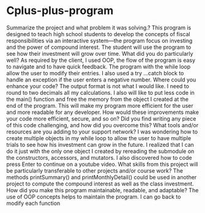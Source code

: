 # Cplus-plus-program
Summarize the project and what problem it was solving.?
This program is designed to teach high school students to develop the concepts of fiscal responsibilities via an interactive system—the program focus on investing and the power of compound interest. The student will use the program to see how their investment will grow over time.
What did you do particularly well?
As required by the client, I used OOP, the flow of the program is easy to navigate and to have quick feedback. The program with the while loop allow the user to modify their entries. I also used a try ...catch block to handle an exception if the user enters a negative number.
Where could you enhance your code? 
The output format is not what I  would like. I need to round to two decimals all my calculations. I also will like to put less code in the main() function and free the memory from the object I created at the end of the program. This will make my program more efficient for the user and more readable for any developer.
How would these improvements make your code more efficient, secure, and so on?
Did you find writing any piece of this code challenging, and how did you overcome this? What tools and/or resources are you adding to your support network?
I was wondering how to create multiple objects in my while loop to allow the user to have multiple trials to see how his investment can grow in the future. I realized that I can do it just with the only one object I created by rereading the submodule on the constructors, accessors, and mutators. I also discovered how to code press Enter to continue on a  youtube video. 
What skills from this project will be particularly transferable to other projects and/or course work?
The methods printSummary() and printMonthlyDetail() could be used in another project to compute the compound interest as well as the class investment.
How did you make this program maintainable, readable, and adaptable? 
The use of OOP concepts helps to maintain the program. I can go back to modify each function

